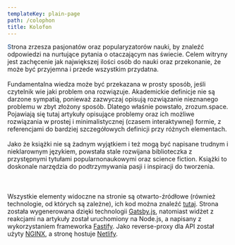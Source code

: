 ```yaml
---
templateKey: plain-page
path: /colophon
title: Kolofon
---
```


<span style="color: #5E81AC; font-weight: bold;">S</span>trona zrzesza pasjonatów oraz popularyzatorów nauki, by znaleźć odpowiedzi na nurtujące pytania o otaczającym nas świecie. Celem witryny jest zachęcenie jak największej ilości osób do nauki oraz przekonanie, że może być przyjemna i przede wszystkim przydatna.
<br />
<br />
Fundamentalna wiedza może być przekazana w prosty sposób, jeśli czytelnik wie jaki problem ona rozwiązuje. Akademickie definicje nie są darzone sympatią, ponieważ zazwyczaj opisują rozwiązanie nieznanego problemu w zbyt złożony sposób. Dlatego właśnie powstało, zrozum.space. Pojawiają się tutaj artykuły opisujące problemy oraz ich możliwe rozwiązania w prostej i minimalistycznej (czasem interaktywnej) formie, z referencjami do bardziej szczegółowych definicji przy różnych elementach.
<br />
<br />
Jako że książki nie są żadnym wyjątkiem i też mogą być napisane trudnym i nieklarownym językiem, powstała stale rozwijana biblioteczka z przystępnymi tytułami popularnonaukowymi oraz science fiction. Książki to doskonale narzędzia do podtrzymywania pasji i inspiracji do tworzenia.
<br />
<br />
<br />
<br />
Wszystkie elementy widoczne na stronie są otwarto-źródłowe (również technologie, od których są zależne), ich kod można znaleźć [tutaj](https://github.com/zrozum-space). Strona została wygenerowana dzięki technologii [Gatsby.js](https://www.gatsbyjs.org/), natomiast widżet z reakcjami na artykuły został uruchomiony na Node.js, a napisany z wykorzystaniem frameworka [Fastify](https://www.fastify.io/). Jako reverse-proxy dla API został użyty [NGINX](https://www.nginx.com/), a stronę hostuje [Netlify](https://www.netlify.com/).



